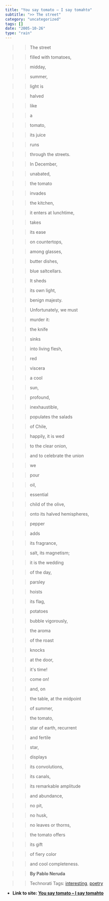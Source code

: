 ```yaml
---
title: "You say tomato – I say tomahto"
subtitle: ">> The street"
category: "uncategorized"
tags: []
date: "2005-10-26"
type: "rain"
---
```

>>

>> The street

>>

>> filled with tomatoes,

>>

>> midday,

>>

>> summer,

>>

>> light is

>>

>> halved

>>

>> like

>>

>> a

>>

>> tomato,

>>

>> its juice

>>

>> runs

>>

>> through the streets.

>>

>> In December,

>>

>> unabated,

>>

>> the tomato

>>

>> invades

>>

>> the kitchen,

>>

>> it enters at lunchtime,

>>

>> takes

>>

>> its ease

>>

>> on countertops,

>>

>> among glasses,

>>

>> butter dishes,

>>

>> blue saltcellars.

>>

>> It sheds

>>

>> its own light,

>>

>> benign majesty.

>>

>> Unfortunately, we must

>>

>> murder it:

>>

>> the knife

>>

>> sinks

>>

>> into living flesh,

>>

>> red

>>

>> viscera

>>

>> a cool

>>

>> sun,

>>

>> profound,

>>

>> inexhaustible,

>>

>> populates the salads

>>

>> of Chile,

>>

>> happily, it is wed

>>

>> to the clear onion,

>>

>> and to celebrate the union

>>

>> we

>>

>> pour

>>

>> oil,

>>

>> essential

>>

>> child of the olive,

>>

>> onto its halved hemispheres,

>>

>> pepper

>>

>> adds

>>

>> its fragrance,

>>

>> salt, its magnetism;

>>

>> it is the wedding

>>

>> of the day,

>>

>> parsley

>>

>> hoists

>>

>> its flag,

>>

>> potatoes

>>

>> bubble vigorously,

>>

>> the aroma

>>

>> of the roast

>>

>> knocks

>>

>> at the door,

>>

>> it's time!

>>

>> come on!

>>

>> and, on

>>

>> the table, at the midpoint

>>

>> of summer,

>>

>> the tomato,

>>

>> star of earth, recurrent

>>

>> and fertile

>>

>> star,

>>

>> displays

>>

>> its convolutions,

>>

>> its canals,

>>

>> its remarkable amplitude

>>

>> and abundance,

>>

>> no pit,

>>

>> no husk,

>>

>> no leaves or thorns,

>>

>> the tomato offers

>>

>> its gift

>>

>> of fiery color

>>

>> and cool completeness.

>>

>> **By Pablo Neruda**

>>

>> Technorati Tags:
[interesting](<http://www.technorati.com/tag/interesting>),
[poetry](<http://www.technorati.com/tag/poetry>)


* **Link to site:** **[You say tomato – I say tomahto](None)**